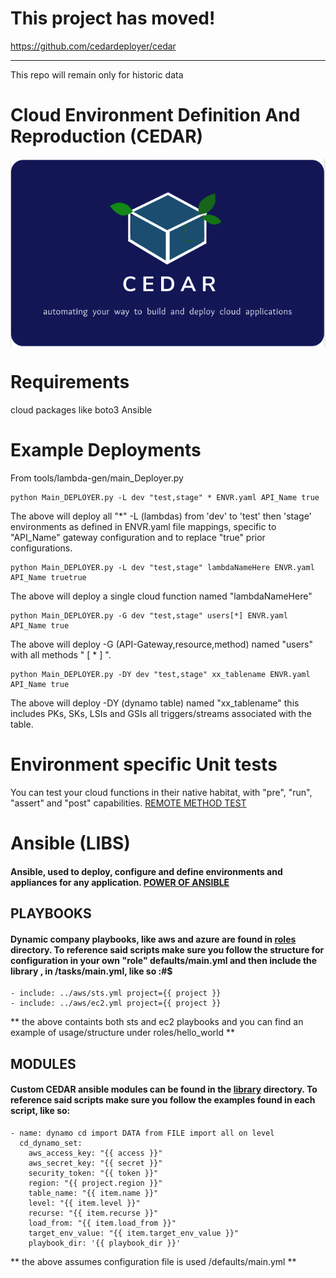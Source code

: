 # This project has moved!
https://github.com/cedardeployer/cedar

---
This repo will remain only for historic data

# Cloud Environment Definition And Reproduction (CEDAR)

<!-- ![cedar logo](imgs/cedar.jpeg =200x) -->

<img src="imgs/CEDAR4.png" align="center"></a>
# Requirements
cloud packages like boto3
Ansible

# Example Deployments
From tools/lambda-gen/main_Deployer.py
```
python Main_DEPLOYER.py -L dev "test,stage" * ENVR.yaml API_Name true
```
The above will deploy all "*" -L (lambdas) from 'dev' to 'test' then 'stage' environments as defined in ENVR.yaml file mappings, specific to "API_Name" gateway configuration and to replace "true" prior configurations.
```
python Main_DEPLOYER.py -L dev "test,stage" lambdaNameHere ENVR.yaml API_Name truetrue
```
The above will deploy a single cloud function named "lambdaNameHere"
```
python Main_DEPLOYER.py -G dev "test,stage" users[*] ENVR.yaml API_Name true
```
The above will deploy -G (API-Gateway,resource,method) named "users" with all methods " \[ * \] ". 
```
python Main_DEPLOYER.py -DY dev "test,stage" xx_tablename ENVR.yaml API_Name true
```
The above will deploy -DY (dynamo table) named "xx_tablename" this includes PKs, SKs, LSIs and GSIs  all triggers/streams associated with the table. 

# Environment specific Unit tests
You can test your cloud functions in their native habitat, with "pre", "run", "assert" and "post" capabilities.  [REMOTE METHOD TEST](/tools/testing)


# Ansible (LIBS)

#### Ansible, used to deploy, configure and define environments and appliances for any application. [POWER OF ANSIBLE](https://www.ansible.com/application-deployment)

## PLAYBOOKS

#### Dynamic company playbooks, like aws and azure are found in [roles](/tree/master/ansible/roles) directory. To reference said scripts make sure you follow the structure for configuration in your own "role" defaults/main.yml and then include the library , in <role>/tasks/main.yml, like so :#\$

```
- include: ../aws/sts.yml project={{ project }}
- include: ../aws/ec2.yml project={{ project }}
```

** the above containts both sts and ec2 playbooks and you can find an example of usage/structure under roles/hello_world **

## MODULES

#### Custom CEDAR ansible modules can be found in the [library](/ansible/library) directory. To reference said scripts make sure you follow the examples found in each script, like so:

```
- name: dynamo cd import DATA from FILE import all on level
  cd_dynamo_set:
    aws_access_key: "{{ access }}"
    aws_secret_key: "{{ secret }}"
    security_token: "{{ token }}"
    region: "{{ project.region }}"
    table_name: "{{ item.name }}"
    level: "{{ item.level }}"
    recurse: "{{ item.recurse }}"
    load_from: "{{ item.load_from }}"
    target_env_value: "{{ item.target_env_value }}"
    playbook_dir: '{{ playbook_dir }}'
```

** the above assumes configuration file is used <role>/defaults/main.yml **

